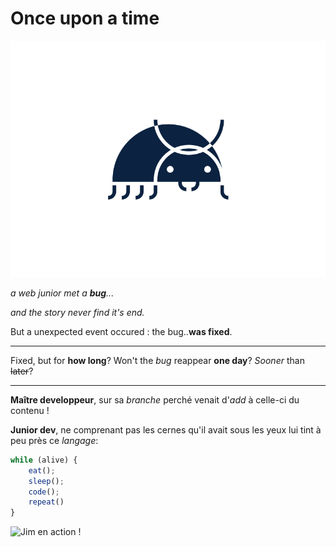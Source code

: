# **Once upon a time**

![alt text](https://github.com/MikyeRinaldo/Exercice-Cadavre-Exquis-Mikye/blob/master/buug.png)

*a web junior met a **bug**...*

*and the story never find it's end.*

But a unexpected event occured : the bug..**was fixed**.

---

Fixed, but for **how long**? Won't the *bug* reappear **one day**? *Sooner* than ~~later~~?

---

**Maître developpeur**, sur sa _branche_ perché venait d'_add_ à celle-ci du contenu !

**Junior dev**, ne comprenant pas les cernes qu'il avait sous les yeux lui tint à peu près ce _langage_:

```javascript
while (alive) {
    eat();
    sleep();
    code();
    repeat()
}
```
![Jim en action !](https://media.giphy.com/media/fQZX2aoRC1Tqw/source.gif)
